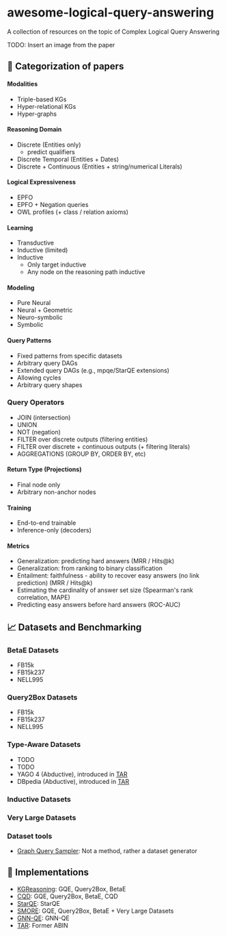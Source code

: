 # awesome-logical-query-answering
A collection of resources on the topic of Complex Logical Query Answering

TODO: Insert an image from the paper


## :scroll: Categorization of papers

#### Modalities

- Triple-based KGs
- Hyper-relational KGs
- Hyper-graphs

#### Reasoning Domain

- Discrete (Entities only)
    - predict qualifiers
- Discrete Temporal (Entities + Dates)
- Discrete + Continuous (Entities + string/numerical Literals)


#### Logical Expressiveness

- EPFO
- EPFO + Negation queries
- OWL profiles (+ class / relation axioms)

#### Learning

- Transductive
- Inductive (limited)
- Inductive
    - Only target inductive
    - Any node on the reasoning path inductive

#### Modeling

- Pure Neural
- Neural + Geometric
- Neuro-symbolic
- Symbolic

#### Query Patterns

- Fixed patterns from specific datasets
- Arbitrary query DAGs
- Extended query DAGs (e.g., mpqe/StarQE extensions)
- Allowing cycles
- Arbitrary query shapes

### Query Operators

- JOIN (intersection)
- UNION 
- NOT (negation)
- FILTER over discrete outputs (filtering entities)
- FILTER over discrete + continuous outputs (+ filtering literals)
- AGGREGATIONS (GROUP BY, ORDER BY, etc)

#### Return Type (Projections)

- Final node only
- Arbitrary non-anchor nodes

#### Training

- End-to-end trainable
- Inference-only (decoders)

#### Metrics

- Generalization: predicting hard answers (MRR / Hits@k)
- Generalization: from ranking to binary classification
- Entailment: faithfulness - ability to recover easy answers (no link prediction) (MRR / Hits@k)
- Estimating the cardinality of answer set size (Spearman's rank correlation, MAPE)
- Predicting easy answers before hard answers (ROC-AUC)


## 📈 Datasets and Benchmarking

### BetaE Datasets

- FB15k
- FB15k237
- NELL995

### Query2Box Datasets

- FB15k
- FB15k237
- NELL995

### Type-Aware Datasets

- TODO
- TODO
- YAGO 4 (Abductive), introduced in [TAR](https://github.com/lilv98/TAR)
- DBpedia (Abductive), introduced in [TAR](https://github.com/lilv98/TAR)

### Inductive Datasets

### Very Large Datasets

### Dataset tools

- [Graph Query Sampler](https://github.com/miselico/graph_query_sampler): Not a method, rather a dataset generator


## :wrench: Implementations

- [KGReasoning](https://github.com/snap-stanford/KGReasoning): GQE, Query2Box, BetaE
- [CQD](https://github.com/pminervini/KGReasoning): GQE, Query2Box, BetaE, CQD
- [StarQE](https://github.com/DimitrisAlivas/StarQE): StarQE
- [SMORE](https://github.com/google-research/smore): GQE, Query2Box, BetaE + Very Large Datasets
- [GNN-QE](https://github.com/DeepGraphLearning/GNN-QE): GNN-QE
- [TAR](https://github.com/lilv98/TAR): Former ABIN


